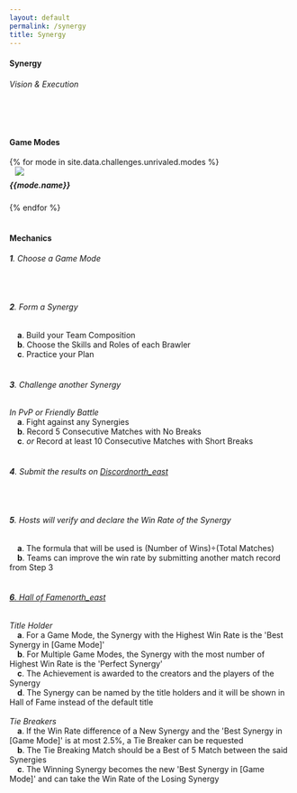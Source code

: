 ```yaml
---
layout: default
permalink: /synergy
title: Synergy
---
```


<div class="container"> 
    <div class="center-align">
        <h4 class="logo-text">Synergy</h4>
        <h6 class="logo-sub-text">Vision & Execution</h6>
        <br>
        <div class="divider full-width gray-shadow"></div>
    </div>
    <div class="row">
        <div class="col s12 m12 l12">
            <br>
            <h4>Game Modes</h4>
        </div>
        {% for mode in site.data.challenges.unrivaled.modes %}
        <div class="col s12 m8 offset-m2 l6">
            <div class="card" style="background-color:#{{mode.color}};">
              <div class="card-content header-slim row valign-wrapper">
                <div class="col s2" style="margin-left: 10px;">
                  <img class="responsive-img logo-img" src="/assets/img/modes/{{mode.resource}}.png"> <!-- notice the "circle" class -->
                </div>
                <div class="col s10">
                  <h5 class="brawl-text white-text" style="margin-top: 0.456rem">
                    {{mode.name}}
                  </h5>
                </div>
              </div>
            </div>
        </div>
        {% endfor %}
        <div class="col s12 m12 l12">
            <br>
            <h4>Mechanics</h4>
            <h6><b>1</b>. Choose a Game Mode</h6><br>
            <h6><b>2</b>. Form a Synergy</h6>  
            &emsp;<h7><b>a</b>. Build your Team Composition</h7><br>
            &emsp;<h7><b>b</b>. Choose the Skills and Roles of each Brawler</h7><br>
            &emsp;<h7><b>c</b>. Practice your Plan</h7><br><br>
            <h6><b>3</b>. Challenge another Synergy</h6>
            <h7><i>In PvP or Friendly Battle</i></h7><br>
            &emsp;<h7><b>a</b>. Fight against any Synergies</h7><br>
            &emsp;<h7><b>b</b>. Record 5 Consecutive Matches with No Breaks</h7><br>
            &emsp;<h7><b>c</b>. <i>or</i> Record at least 10 Consecutive Matches with Short Breaks</h7><br><br>
            <h6><b>4</b>. Submit the results on <a href="{{site.url}}/#chat">Discord<i class="material-icons tiny">north_east</i></a></h6><br>
            <h6><b>5</b>. Hosts will verify and declare the Win Rate of the Synergy</h6>
            &emsp;<h7><b>a</b>. The formula that will be used is (Number of Wins)÷(Total Matches)</h7><br>
            &emsp;<h7><b>b</b>. Teams can improve the win rate by submitting another match record from Step 3</h7><br><br>
            <a href="{{site.url}}/hall-of-fame"><h6><b>6</b>. Hall of Fame<i class="material-icons tiny">north_east</i></h6></a>
            <h7><i>Title Holder</i></h7><br>
            &emsp;<h7><b>a</b>. For a Game Mode, the Synergy with the Highest Win Rate is the 'Best Synergy in [Game Mode]'</h7><br>
            &emsp;<h7><b>b</b>. For Multiple Game Modes, the Synergy with the most number of Highest Win Rate is the 'Perfect Synergy'</h7><br>
            &emsp;<h7><b>c</b>. The Achievement is awarded to the creators and the players of the Synergy</h7><br>
            &emsp;<h7><b>d</b>. The Synergy can be named by the title holders and it will be shown in Hall of Fame instead of the default title</h7><br><br>
            <h7><i>Tie Breakers</i></h7><br>
            &emsp;<h7><b>a</b>. If the Win Rate difference of a New Synergy and the 'Best Synergy in [Game Mode]' is at most 2.5%, a Tie Breaker can be requested</h7><br>
            &emsp;<h7><b>b</b>. The Tie Breaking Match should be a Best of 5 Match between the said Synergies</h7><br>
            &emsp;<h7><b>c</b>. The Winning Synergy becomes the new 'Best Synergy in [Game Mode]' and can take the Win Rate of the Losing Synergy</h7><br><br>
        </div>
    </div>
    <br><br><br>
</div>